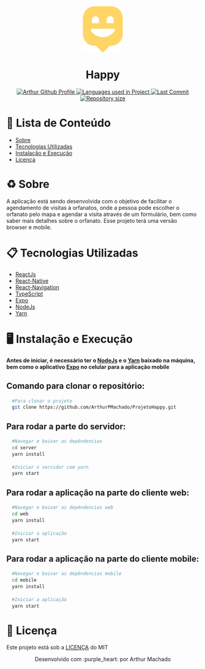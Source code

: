 <div align="center">
  <img src=".github/HappyIcon.png">
</div>

<h1 align="center">
  Happy
</h1>

<p align="center">
  <a href="https://github.com/ArthurPMachado">
    <img alt="Arthur Github Profile" src="https://img.shields.io/badge/Author-Arthur-%238C32FF?style=flat-square">
  </a>
  
  <a href="#">
    <img alt="Languages used in Project" src="https://img.shields.io/github/languages/count/ArthurPMachado/ProjetoHappy?color=%238C32FF&label=Languages&style=flat-square">
  </a>
  
  <a href="https://github.com/ArthurPMachado/ProjetoProffy/commits/master">
    <img alt="Last Commit" src="https://img.shields.io/github/last-commit/ArthurPMachado/Projetohappy?color=%238C32FF&label=Last%20Commit&style=flat-square">
  </a>
  
  <a href="#">
    <img alt="Repository size" src="https://img.shields.io/github/repo-size/ArthurPMachado/Projetohappy?color=%238C32FF&style=flat-square">
  </a>
  
</p>

# :pushpin: Lista de Conteúdo 
* [Sobre](#recycle-sobre)
* [Tecnologias Utilizadas](#clipboard-tecnologias-utilizadas)
* [Instalação e Execução](#desktop_computer-instalação-e-execução)
* [Licença](#scroll-licença)

# :recycle: Sobre
A aplicação está sendo desenvolvida com o objetivo de facilitar o agendamento de visitas à orfanatos, onde a pessoa pode escolher o orfanato pelo mapa e agendar a visita através de um formulário, bem como saber mais detalhes sobre o orfanato. Esse projeto terá uma versão browser e mobile. 

# :clipboard: Tecnologias Utilizadas
* [ReactJs](https://reactjs.org/)
* [React-Native](https://reactnative.dev/)
* [React-Navigation](https://reactnavigation.org/)
* [TypeScript](https://www.typescriptlang.org/)
* [Expo](https://expo.io/)
* [NodeJs](https://nodejs.org/en/)
* [Yarn](https://yarnpkg.com/)

# :desktop_computer: Instalação e Execução
**Antes de iniciar, é necessário ter o [NodeJs](https://nodejs.org/en/) e o [Yarn](https://yarnpkg.com/) baixado na máquina, bem como o aplicativo [Expo](https://expo.io/) no celular para a aplicação mobile**

## Comando para clonar o repositório: 
```bash
  #Para clonar o projeto
  git clone https://github.com/ArthurPMachado/ProjetoHappy.git
```
## Para rodar a parte do servidor:
```bash
  #Navegar e baixar as depêndencias
  cd server
  yarn install

  #Iniciar o servidor com yarn
  yarn start
```

## Para rodar a aplicação na parte do cliente web:
```bash
  #Navegar e baixar as depêndencias web
  cd web
  yarn install
  
  #Iniciar a aplicação
  yarn start
```
## Para rodar a aplicação na parte do cliente mobile:
```bash
  #Navegar e baixar as depêndencias mobile
  cd mobile
  yarn install
  
  #Iniciar a aplicação
  yarn start
```

# :scroll: Licença
Este projeto está sob a [LICENÇA](https://opensource.org/licenses/MIT) do MIT

<p align="center">Desenvolvido com :purple_heart: por Arthur Machado<p>
